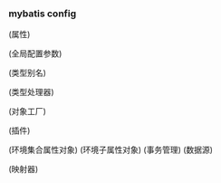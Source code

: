 ### mybatis config
<properties>(属性)

<setting>(全局配置参数)

<typeAliases>(类型别名)

<typeHandlers>(类型处理器)

<objectFactory>(对象工厂)

<plugins>(插件)

<environments>(环境集合属性对象)
    <environment>(环境子属性对象)
        <transactionManager>(事务管理)
        <dataSource>(数据源)

<mappers>(映射器)